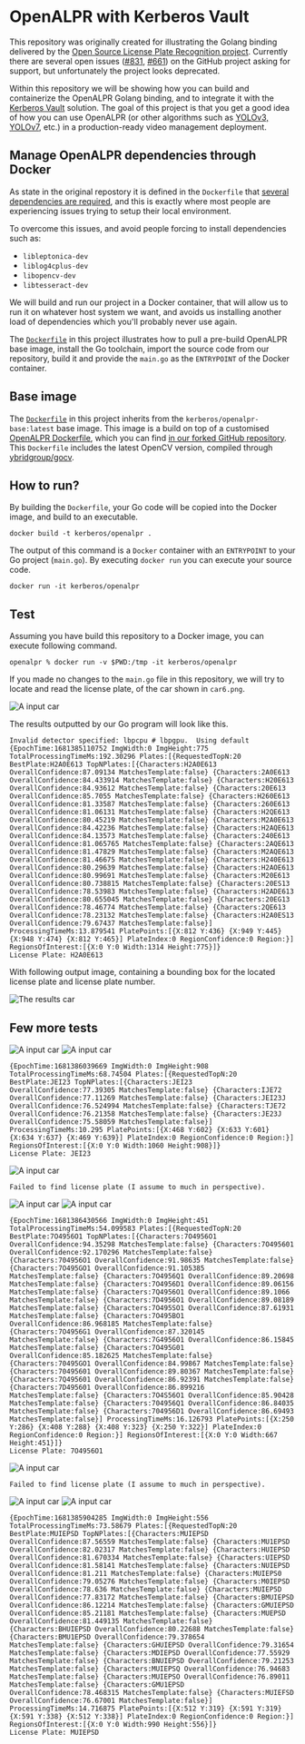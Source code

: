 # OpenALPR with Kerberos Vault

This repository was originally created for illustrating the Golang binding delivered by the [Open Source License Plate Recognition project](https://github.com/openalpr/openalpr). Currently there are several open issues ([#831](https://github.com/openalpr/openalpr/issues/831), [#661](https://github.com/openalpr/openalpr/issues/661)) on the GitHub project asking for support, but unfortunately the project looks deprecated.

Within this repository we will be showing how you can build and containerize the OpenALPR Golang binding, and to integrate it with the [Kerberos Vault](https://github.com/kerberos-io/vault) solution. The goal of this project is that you get a good idea of how you can use OpenALPR (or other algorithms such as [YOLOv3, YOLOv7](https://github.com/kerberos-io/hub-objecttracker), etc.) in a production-ready video management deployment.

## Manage OpenALPR dependencies through Docker

As state in the original repostory it is defined in the `Dockerfile` that [several dependencies are required](https://github.com/openalpr/openalpr/blob/master/Dockerfile#L10-L13), and this is exactly where most people are experiencing issues trying to setup their local environment.

To overcome this issues, and avoid people forcing to install dependencies such as:

- `libleptonica-dev`
- `liblog4cplus-dev`
- `libopencv-dev`
- `libtesseract-dev`

We will build and run our project in a Docker container, that will allow us to run it on whatever host system we want, and avoids us installing another load of dependencies which you'll probably never use again.

The [`Dockerfile`](https://github.com/kerberos-io/openalpr/blob/main/Dockerfile) in this project illustrates how to pull a pre-build OpenALPR base image, install the Go toolchain, import the source code from our repository, build it and provide the `main.go` as the `ENTRYPOINT` of the Docker container.

## Base image

The [`Dockerfile`](https://github.com/kerberos-io/openalpr/blob/main/Dockerfile) in this project inherits from the `kerberos/openalpr-base:latest` base image. This image is a build on top of a customised [OpenALPR Dockerfile](https://github.com/kerberos-io/openalpr-base/blob/master/Dockerfile), which you can find [in our forked GitHub repository](https://github.com/kerberos-io/openalpr-base). This `Dockerfile` includes the latest OpenCV version, compiled through [ybridgroup/gocv](https://github.com/hybridgroup/gocv).

## How to run?

By building the `Dockerfile`, your Go code will be copied into the Docker image, and build to an executable.

    docker build -t kerberos/openalpr .

The output of this command is a `Docker` container with an `ENTRYPOINT` to your Go project (`main.go`). By executing `docker run` you can execute your source code.

    docker run -it kerberos/openalpr

## Test

Assuming you have build this repository to a Docker image, you can execute following command.

    openalpr % docker run -v $PWD:/tmp -it kerberos/openalpr

If you made no changes to the `main.go` file in this repository, we will try to locate and read the license plate, of the car shown in `car6.png`.

![A input car](./examples/car6.png)

The results outputted by our Go program will look like this.

    Invalid detector specified: lbpcpu # lbpgpu.  Using default
    {EpochTime:1681385110752 ImgWidth:0 ImgHeight:775 TotalProcessingTimeMs:192.30296 Plates:[{RequestedTopN:20 BestPlate:H2A0E613 TopNPlates:[{Characters:H2A0E613 OverallConfidence:87.09134 MatchesTemplate:false} {Characters:2A0E613 OverallConfidence:84.433914 MatchesTemplate:false} {Characters:H20E613 OverallConfidence:84.93612 MatchesTemplate:false} {Characters:20E613 OverallConfidence:85.7055 MatchesTemplate:false} {Characters:H260E613 OverallConfidence:81.33587 MatchesTemplate:false} {Characters:260E613 OverallConfidence:81.06131 MatchesTemplate:false} {Characters:H2QE613 OverallConfidence:80.45219 MatchesTemplate:false} {Characters:M2A0E613 OverallConfidence:84.42236 MatchesTemplate:false} {Characters:H2AQE613 OverallConfidence:84.13573 MatchesTemplate:false} {Characters:240E613 OverallConfidence:81.065765 MatchesTemplate:false} {Characters:2AQE613 OverallConfidence:81.47829 MatchesTemplate:false} {Characters:M2AQE613 OverallConfidence:81.46675 MatchesTemplate:false} {Characters:H240E613 OverallConfidence:80.29639 MatchesTemplate:false} {Characters:H2AOE613 OverallConfidence:80.99691 MatchesTemplate:false} {Characters:M20E613 OverallConfidence:80.738815 MatchesTemplate:false} {Characters:20ES13 OverallConfidence:78.53983 MatchesTemplate:false} {Characters:H2ADE613 OverallConfidence:80.655045 MatchesTemplate:false} {Characters:20EG13 OverallConfidence:78.46774 MatchesTemplate:false} {Characters:2QE613 OverallConfidence:78.23132 MatchesTemplate:false} {Characters:H2A0ES13 OverallConfidence:79.67437 MatchesTemplate:false}] ProcessingTimeMs:13.879541 PlatePoints:[{X:812 Y:436} {X:949 Y:445} {X:948 Y:474} {X:812 Y:465}] PlateIndex:0 RegionConfidence:0 Region:}] RegionsOfInterest:[{X:0 Y:0 Width:1314 Height:775}]}
    License Plate: H2A0E613

With following output image, containing a bounding box for the located license plate and license plate number.

![The results car](./examples/car6_out.png)

## Few more tests

![A input car](./examples/car.png)
![A input car](./examples/car_out.png)

    {EpochTime:1681386039669 ImgWidth:0 ImgHeight:908 TotalProcessingTimeMs:68.74504 Plates:[{RequestedTopN:20 BestPlate:JEI23 TopNPlates:[{Characters:JEI23 OverallConfidence:77.39305 MatchesTemplate:false} {Characters:IJE72 OverallConfidence:77.11269 MatchesTemplate:false} {Characters:JEI23J OverallConfidence:76.524994 MatchesTemplate:false} {Characters:TJE72 OverallConfidence:76.21358 MatchesTemplate:false} {Characters:JE23J OverallConfidence:75.58059 MatchesTemplate:false}] ProcessingTimeMs:10.295 PlatePoints:[{X:468 Y:602} {X:633 Y:601} {X:634 Y:637} {X:469 Y:639}] PlateIndex:0 RegionConfidence:0 Region:}] RegionsOfInterest:[{X:0 Y:0 Width:1060 Height:908}]}
    License Plate: JEI23

![A input car](./examples/car3.png)

    Failed to find license plate (I assume to much in perspective).

![A input car](./examples/car8.png)
![A input car](./examples/car8_out.png)

    {EpochTime:1681386430566 ImgWidth:0 ImgHeight:451 TotalProcessingTimeMs:54.099583 Plates:[{RequestedTopN:20 BestPlate:7O4956O1 TopNPlates:[{Characters:7O4956O1 OverallConfidence:94.35298 MatchesTemplate:false} {Characters:7O495601 OverallConfidence:92.170296 MatchesTemplate:false} {Characters:704956O1 OverallConfidence:91.98635 MatchesTemplate:false} {Characters:7O495GO1 OverallConfidence:91.105385 MatchesTemplate:false} {Characters:7O4956Q1 OverallConfidence:89.20698 MatchesTemplate:false} {Characters:7O4956D1 OverallConfidence:89.06156 MatchesTemplate:false} {Characters:7Q4956O1 OverallConfidence:89.1066 MatchesTemplate:false} {Characters:7D4956O1 OverallConfidence:89.08189 MatchesTemplate:false} {Characters:7O495SO1 OverallConfidence:87.61931 MatchesTemplate:false} {Characters:7O495BO1 OverallConfidence:86.968185 MatchesTemplate:false} {Characters:7O4956G1 OverallConfidence:87.320145 MatchesTemplate:false} {Characters:7G4956O1 OverallConfidence:86.15845 MatchesTemplate:false} {Characters:7O495G01 OverallConfidence:85.182625 MatchesTemplate:false} {Characters:70495GO1 OverallConfidence:84.99867 MatchesTemplate:false} {Characters:70495601 OverallConfidence:89.80367 MatchesTemplate:false} {Characters:7Q495601 OverallConfidence:86.92391 MatchesTemplate:false} {Characters:7D495601 OverallConfidence:86.899216 MatchesTemplate:false} {Characters:7O4S56O1 OverallConfidence:85.90428 MatchesTemplate:false} {Characters:704956Q1 OverallConfidence:86.84035 MatchesTemplate:false} {Characters:704956D1 OverallConfidence:86.69493 MatchesTemplate:false}] ProcessingTimeMs:16.126793 PlatePoints:[{X:250 Y:286} {X:408 Y:288} {X:408 Y:323} {X:250 Y:322}] PlateIndex:0 RegionConfidence:0 Region:}] RegionsOfInterest:[{X:0 Y:0 Width:667 Height:451}]}
    License Plate: 7O4956O1

![A input car](./examples/car5.png)

    Failed to find license plate (I assume to much in perspective).

![A input car](./examples/car7.jpg)
![A input car](./examples/car7_out.png)

    {EpochTime:1681385904285 ImgWidth:0 ImgHeight:556 TotalProcessingTimeMs:73.58679 Plates:[{RequestedTopN:20 BestPlate:MUIEPSD TopNPlates:[{Characters:MUIEPSD OverallConfidence:87.56559 MatchesTemplate:false} {Characters:MU1EPSD OverallConfidence:82.02317 MatchesTemplate:false} {Characters:HUIEPSD OverallConfidence:81.670334 MatchesTemplate:false} {Characters:UIEPSD OverallConfidence:81.58141 MatchesTemplate:false} {Characters:NUIEPSD OverallConfidence:81.211 MatchesTemplate:false} {Characters:MUIEPS0 OverallConfidence:79.05276 MatchesTemplate:false} {Characters:M0IEPSD OverallConfidence:78.636 MatchesTemplate:false} {Characters:MUIEP5D OverallConfidence:77.83172 MatchesTemplate:false} {Characters:BMUIEPSD OverallConfidence:86.12214 MatchesTemplate:false} {Characters:GMUIEPSD OverallConfidence:85.21181 MatchesTemplate:false} {Characters:MUEPSD OverallConfidence:81.449135 MatchesTemplate:false} {Characters:BHUIEPSD OverallConfidence:80.22688 MatchesTemplate:false} {Characters:BMU1EPSD OverallConfidence:79.378654 MatchesTemplate:false} {Characters:GHUIEPSD OverallConfidence:79.31654 MatchesTemplate:false} {Characters:MDIEPSD OverallConfidence:77.55929 MatchesTemplate:false} {Characters:BNUIEPSD OverallConfidence:79.21253 MatchesTemplate:false} {Characters:MUIEPSQ OverallConfidence:76.94683 MatchesTemplate:false} {Characters:MUIEPSO OverallConfidence:76.89011 MatchesTemplate:false} {Characters:GMU1EPSD OverallConfidence:78.468315 MatchesTemplate:false} {Characters:MUIEFSD OverallConfidence:76.67001 MatchesTemplate:false}] ProcessingTimeMs:14.716875 PlatePoints:[{X:512 Y:319} {X:591 Y:319} {X:591 Y:338} {X:512 Y:338}] PlateIndex:0 RegionConfidence:0 Region:}] RegionsOfInterest:[{X:0 Y:0 Width:990 Height:556}]}
    License Plate: MUIEPSD
